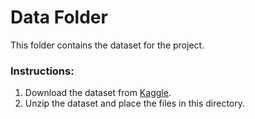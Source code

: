 # Data Folder

This folder contains the dataset for the project.  

### Instructions:
1. Download the dataset from [Kaggle](https://www.kaggle.com/datasets/ivansher/nasa-nearest-earth-objects-1910-2024).
2. Unzip the dataset and place the files in this directory.
